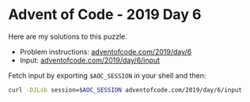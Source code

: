 # Advent of Code - 2019 Day 6
Here are my solutions to this puzzle.

* Problem instructions: [adventofcode.com/2019/day/6](https://adventofcode.com/2019/day/6)
* Input: [adventofcode.com/2019/day/6/input](https://adventofcode.com/2019/day/6/input)

Fetch input by exporting `$AOC_SESSION` in your shell and then:
```bash
curl -OJLsb session=$AOC_SESSION adventofcode.com/2019/day/6/input
```
